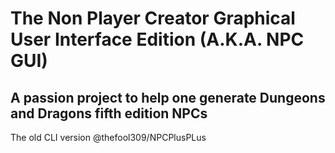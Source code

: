 # The Non Player Creator Graphical User Interface Edition (A.K.A. NPC GUI)

## A passion project to help one generate Dungeons and Dragons fifth edition NPCs

The old CLI version @thefool309/NPCPlusPLus
